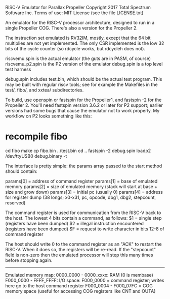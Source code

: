 RISC-V Emulator for Parallax Propeller
Copyright 2017 Total Spectrum Software Inc.
Terms of use: MIT License (see the file LICENSE.txt)

An emulator for the RISC-V processor architecture, designed to run
in a single Propeller COG. There's also a version for the Propeller 2.

The instruction set emulated is RV32IM, mostly, except that the 64 bit
multiplies are not yet implemented. The only CSR implemented is
the low 32 bits of the cycle counter (so rdcycle works, but rdcycleh does
not).

riscvemu.spin is the actual emulator (the guts are in PASM, of course)
riscvemu_p2.spin is the P2 version of the emulator
debug.spin is a top level test harness

debug.spin includes test.bin, which should be the actual test program.
This may be built with regular riscv tools; see for example the Makefiles
in the test/, fibo/, and xxtea/ subdirectories.

To build, use openspin or fastspin for the Propeller1, and fastspin -2 for
the Propeller 2. You'll need fastspin version 3.6.2 or later for P2
support; earlier versions had some bugs that cause the emulator not to
work properly. My workflow on P2 looks something like this:

   # recompile fibo
   cd fibo
   make
   cp fibo.bin ../test.bin
   cd ..
   fastspin -2 debug.spin
   loadp2 /dev/ttyUSB0 debug.binary -t

The interface is pretty simple: the params array passed to the start
method should contain:
   
   params[0] = address of command register
   params[1] = base of emulated memory
   params[2] = size of emulated memory (stack will start at base + size and grow down)
   params[3] = initial pc (usually 0)
   params[4] = address for register dump (38 longs; x0-x31, pc, opcode, dbg1, dbg2, stepcount, reserved)

The command register is used for communication from the RISC-V back to the host.
The lowest 4 bits contain a command, as follows:
   $1 = single step (registers have been dumped)
   $2 = illegal instruction encountered (registers have been dumped)
   $F = request to write character in bits 12-8 of command register

The host should write 0 to the command register as an "ACK" to restart
the RISC-V. When it does so, the registers will be re-read. If the
"stepcount" field is non-zero then the emulated processor will step
this many times before stopping again.
   
---------------------------------------------------------------------
Emulated memory map:
  0000_0000 - 0000_xxxx: RAM (0 is membase)
  F000_0000 - FFFF_FFFF: I/O space:
     F000_0000 = command register; writes here go to the host command register
     F000_0004 - F000_07FC = COG memory space (useful for accessing COG registers like CNT and OUTA)
